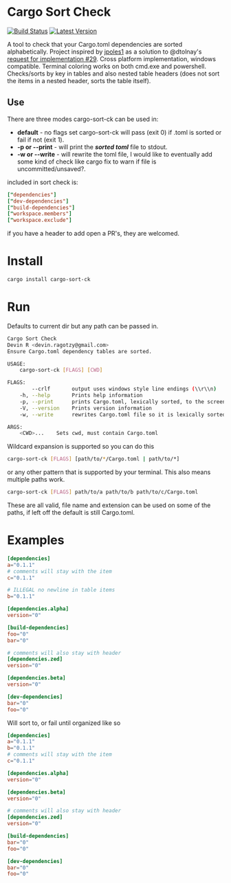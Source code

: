# Cargo Sort Check

[![Build Status](https://travis-ci.com/DevinR528/cargo-sort-ck.svg?branch=master)](https://travis-ci.com/DevinR528/cargo-sort-ck)
[![Latest Version](https://img.shields.io/crates/v/cargo-sort-ck.svg)](https://crates.io/crates/toml)

A tool to check that your Cargo.toml dependencies are sorted alphabetically. Project inspired by
[jpoles1](https://github.com/jpoles1) as a solution to @dtolnay's [request for implementation #29](https://github.com/dtolnay/request-for-implementation/issues/29).  Cross platform implementation, windows compatible.  Terminal coloring works on both cmd.exe and powershell.  Checks/sorts by key in tables and also nested table headers (does not sort the items in a nested header, sorts the table itself). 


## Use
There are three modes cargo-sort-ck can be used in:
 * **default** - no flags set cargo-sort-ck will pass (exit 0) if .toml is sorted or fail if not (exit 1).
 * **-p or --print** - will print the *__sorted toml__* file to stdout.
 * **-w or --write** - will rewrite the toml file, I would like to eventually add some kind of check like cargo fix to warn if file is uncommitted/unsaved?.

[toml]: https://github.com/toml-lang/toml
included in sort check is:
```toml
["dependencies"]
["dev-dependencies"]
["build-dependencies"]
["workspace.members"]
["workspace.exclude"]
```
if you have a header to add open a PR's, they are welcomed.


# Install
```bash
cargo install cargo-sort-ck
```

# Run
Defaults to current dir but any path can be passed in.
```bash
Cargo Sort Check 
Devin R <devin.ragotzy@gmail.com>
Ensure Cargo.toml dependency tables are sorted.

USAGE:
    cargo-sort-ck [FLAGS] [CWD]

FLAGS:
        --crlf       output uses windows style line endings (\\r\\n)
    -h, --help       Prints help information
    -p, --print      prints Cargo.toml, lexically sorted, to the screen
    -V, --version    Prints version information
    -w, --write      rewrites Cargo.toml file so it is lexically sorted

ARGS:
    <CWD>...    Sets cwd, must contain Cargo.toml
```

Wildcard expansion is supported so you can do this
```bash
cargo-sort-ck [FLAGS] [path/to/*/Cargo.toml | path/to/*]
```
or any other pattern that is supported by your terminal. This also means multiple
paths work.
```bash
cargo-sort-ck [FLAGS] path/to/a path/to/b path/to/c/Cargo.toml
```
These are all valid, file name and extension can be used on some of the paths, if
left off the default is still Cargo.toml.

# Examples
```toml
[dependencies]
a="0.1.1"
# comments will stay with the item
c="0.1.1"

# ILLEGAL no newline in table items
b="0.1.1"

[dependencies.alpha]
version="0"

[build-dependencies]
foo="0"
bar="0"

# comments will also stay with header
[dependencies.zed]
version="0"

[dependencies.beta]
version="0"

[dev-dependencies]
bar="0"
foo="0"

```
Will sort to, or fail until organized like so
```toml
[dependencies]
a="0.1.1"
b="0.1.1"
# comments will stay with the item
c="0.1.1"

[dependencies.alpha]
version="0"

[dependencies.beta]
version="0"

# comments will also stay with header
[dependencies.zed]
version="0"

[build-dependencies]
bar="0"
foo="0"

[dev-dependencies]
bar="0"
foo="0"

```
